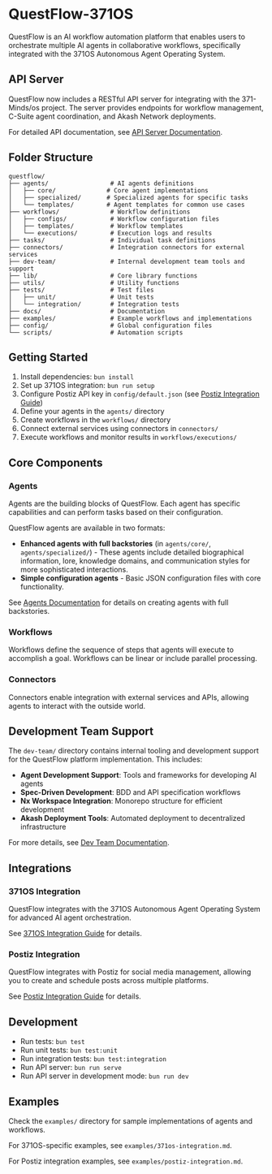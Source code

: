 # QuestFlow-371OS

QuestFlow is an AI workflow automation platform that enables users to orchestrate multiple AI agents in collaborative workflows, specifically integrated with the 371OS Autonomous Agent Operating System.

## API Server

QuestFlow now includes a RESTful API server for integrating with the 371-Minds/os project. The server provides endpoints for workflow management, C-Suite agent coordination, and Akash Network deployments.

For detailed API documentation, see [API Server Documentation](docs/api-server.md).

## Folder Structure

```
questflow/
├── agents/                 # AI agents definitions
│   ├── core/              # Core agent implementations
│   ├── specialized/       # Specialized agents for specific tasks
│   └── templates/         # Agent templates for common use cases
├── workflows/              # Workflow definitions
│   ├── configs/            # Workflow configuration files
│   ├── templates/          # Workflow templates
│   └── executions/         # Execution logs and results
├── tasks/                  # Individual task definitions
├── connectors/             # Integration connectors for external services
├── dev-team/               # Internal development team tools and support
├── lib/                    # Core library functions
├── utils/                  # Utility functions
├── tests/                  # Test files
│   ├── unit/               # Unit tests
│   └── integration/        # Integration tests
├── docs/                   # Documentation
├── examples/               # Example workflows and implementations
├── config/                 # Global configuration files
└── scripts/                # Automation scripts
```

## Getting Started

1. Install dependencies: `bun install`
2. Set up 371OS integration: `bun run setup`
3. Configure Postiz API key in `config/default.json` (see [Postiz Integration Guide](docs/postiz-integration.md))
4. Define your agents in the `agents/` directory
5. Create workflows in the `workflows/` directory
6. Connect external services using connectors in `connectors/`
7. Execute workflows and monitor results in `workflows/executions/`

## Core Components

### Agents
Agents are the building blocks of QuestFlow. Each agent has specific capabilities and can perform tasks based on their configuration.

QuestFlow agents are available in two formats:
- **Enhanced agents with full backstories** (in `agents/core/`, `agents/specialized/`) - These agents include detailed biographical information, lore, knowledge domains, and communication styles for more sophisticated interactions.
- **Simple configuration agents** - Basic JSON configuration files with core functionality.

See [Agents Documentation](agents/README.md) for details on creating agents with full backstories.

### Workflows
Workflows define the sequence of steps that agents will execute to accomplish a goal. Workflows can be linear or include parallel processing.

### Connectors
Connectors enable integration with external services and APIs, allowing agents to interact with the outside world.

## Development Team Support

The `dev-team/` directory contains internal tooling and development support for the QuestFlow platform implementation. This includes:

- **Agent Development Support**: Tools and frameworks for developing AI agents
- **Spec-Driven Development**: BDD and API specification workflows
- **Nx Workspace Integration**: Monorepo structure for efficient development
- **Akash Deployment Tools**: Automated deployment to decentralized infrastructure

For more details, see [Dev Team Documentation](dev-team/README.md).

## Integrations

### 371OS Integration
QuestFlow integrates with the 371OS Autonomous Agent Operating System for advanced AI agent orchestration.

See [371OS Integration Guide](docs/371os-integration.md) for details.

### Postiz Integration
QuestFlow integrates with Postiz for social media management, allowing you to create and schedule posts across multiple platforms.

See [Postiz Integration Guide](docs/postiz-integration.md) for details.

## Development

- Run tests: `bun test`
- Run unit tests: `bun test:unit`
- Run integration tests: `bun test:integration`
- Run API server: `bun run serve`
- Run API server in development mode: `bun run dev`

## Examples

Check the `examples/` directory for sample implementations of agents and workflows.

For 371OS-specific examples, see `examples/371os-integration.md`.

For Postiz integration examples, see `examples/postiz-integration.md`.